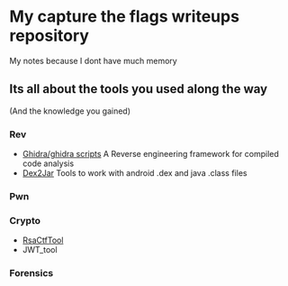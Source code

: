 # My capture the flags writeups repository
My notes because I dont have much memory
## Its all about the tools you used along the way
(And the knowledge you gained)
### Rev
- [Ghidra/ghidra scripts](https://github.com/NationalSecurityAgency/ghidra) A Reverse engineering framework for compiled code analysis
- [Dex2Jar](https://github.com/pxb1988/dex2jar) Tools to work with android .dex and java .class files
### Pwn

### Crypto
- [RsaCtfTool](https://github.com/RsaCtfTool/RsaCtfTool)
- JWT_tool
### Forensics
